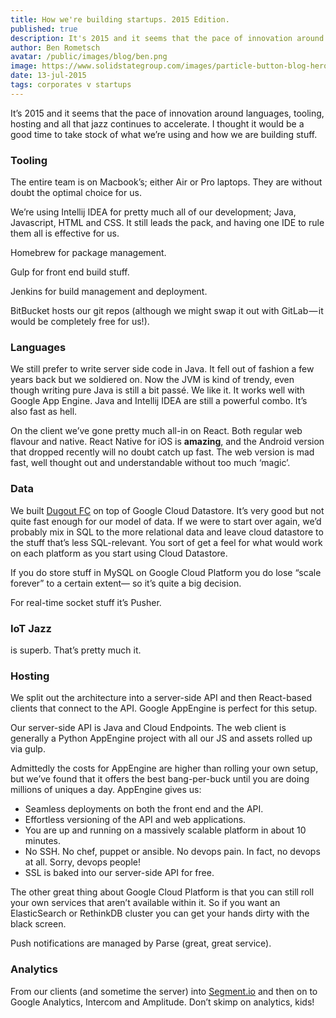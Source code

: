 ```yaml
---
title: How we're building startups. 2015 Edition.
published: true
description: It's 2015 and it seems that the pace of innovation around languages, tooling, hosting and all that jazz continues to accelerate. I thought it would be a good time to take stock of what we're using and how we are building stuff.
author: Ben Rometsch
avatar: /public/images/blog/ben.png
image: https://www.solidstategroup.com/images/particle-button-blog-hero.jpg
date: 13-jul-2015
tags: corporates v startups
---
```


<p>It’s 2015 and it seems that the pace of innovation around languages, tooling, hosting and all that jazz continues to accelerate. I thought it would be a good time to take stock of what we’re using and how we are building stuff.</p>
<h3>Tooling</h3>
<p>The entire team is on Macbook’s; either Air or Pro laptops. They are without doubt the optimal choice for us.</p>
<p>We’re using Intellij IDEA for pretty much all of our development; Java, Javascript, HTML and CSS. It still leads the pack, and having one IDE to rule them all is effective for us.</p>
<p>Homebrew for package management.</p>
<p>Gulp for front end build stuff.</p>
<p>Jenkins for build management and deployment.</p>
<p>BitBucket hosts our git repos (although we might swap it out with GitLab — it would be completely free for us!).</p>
<h3>Languages</h3>
<p>We still prefer to write server side code in Java. It fell out of fashion a few years back but we soldiered on. Now the JVM is kind of trendy, even though writing pure Java is still a bit passé. We like it. It works well with Google App Engine. Java and Intellij IDEA are still a powerful combo. It’s also fast as hell.</p>
<p>On the client we’ve gone pretty much all-in on React. Both regular web flavour and native. React Native for iOS is <strong>amazing</strong>, and the Android version that dropped recently will no doubt catch up fast. The web version is mad fast, well thought out and understandable without too much ‘magic’.</p>
<h3>Data</h3>
<p>We built <a href="https://www.dugoutfc.com/">Dugout FC</a> on top of Google Cloud Datastore. It’s very good but not quite fast enough for our model of data. If we were to start over again, we’d probably mix in SQL to the more relational data and leave cloud datastore to the stuff that’s less SQL-relevant. You sort of get a feel for what would work on each platform as you start using Cloud Datastore.</p>
<p>If you do store stuff in MySQL on Google Cloud Platform you do lose “scale forever” to a certain extent— so it’s quite a big decision.</p>
<p>For real-time socket stuff it’s Pusher.</p>
<h3>IoT Jazz</h3>
<p>is superb. That’s pretty much it.</p>
<h3>Hosting</h3>
<p>We split out the architecture into a server-side API and then React-based clients that connect to the API. Google AppEngine is perfect for this setup.</p>
<p>Our server-side API is Java and Cloud Endpoints. The web client is generally a Python AppEngine project with all our JS and assets rolled up via gulp.</p>
<p>Admittedly the costs for AppEngine are higher than rolling your own setup, but we’ve found that it offers the best bang-per-buck until you are doing millions of uniques a day. AppEngine gives us:</p>
<ul>
	<li>Seamless deployments on both the front end and the API.</li>
	<li>Effortless versioning of the API and web applications.</li>
	<li>You are up and running on a massively scalable platform in about 10 minutes.</li>
	<li>No SSH. No chef, puppet or ansible. No devops pain. In fact, no devops at all. Sorry, devops people!</li>
	<li>SSL is baked into our server-side API for free.</li>
</ul>
The other great thing about Google Cloud Platform is that you can still roll your own services that aren’t available within it. So if you want an ElasticSearch or RethinkDB cluster you can get your hands dirty with the black screen.</p>
<p>Push notifications are managed by Parse (great, great service).</p>
<h3>Analytics</h3>
<p>From our clients (and sometime the server) into <a href="http://Segment.io">Segment.io</a> and then on to Google Analytics, Intercom and Amplitude. Don’t skimp on analytics, kids!</p>

